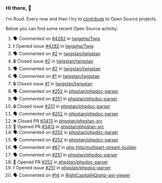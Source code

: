 ### Hi there, 👋

I'm Ruud. Every now and then I try to [contribute](https://github.com/pulls?q=+is%3Apr+author%3Aruudk+archived%3Afalse+is%3Apublic+) to Open Source projects.

Below you can find some recent Open Source activity:

<!--START_SECTION:activity-->
1. 🗣 Commented on [#4282](https://github.com/twigphp/Twig/issues/4282#issuecomment-2335140977) in [twigphp/Twig](https://github.com/twigphp/Twig)
2. ❗ Opened issue [#4282](https://github.com/twigphp/Twig/issues/4282) in [twigphp/Twig](https://github.com/twigphp/Twig)
3. 🗣 Commented on [#2](https://github.com/twigstan/twigstan/issues/2#issuecomment-2334213272) in [twigstan/twigstan](https://github.com/twigstan/twigstan)
4. 🔒 Closed issue [#2](https://github.com/twigstan/twigstan/issues/2) in [twigstan/twigstan](https://github.com/twigstan/twigstan)
5. 🗣 Commented on [#2](https://github.com/twigstan/twigstan/issues/2#issuecomment-2334188589) in [twigstan/twigstan](https://github.com/twigstan/twigstan)
6. 🗣 Commented on [#1](https://github.com/twigstan/twigstan/issues/1#issuecomment-2334184179) in [twigstan/twigstan](https://github.com/twigstan/twigstan)
7. 🔒 Closed issue [#1](https://github.com/twigstan/twigstan/issues/1) in [twigstan/twigstan](https://github.com/twigstan/twigstan)
8. 🗣 Commented on [#252](https://github.com/phpstan/phpdoc-parser/pull/252#issuecomment-2333928304) in [phpstan/phpdoc-parser](https://github.com/phpstan/phpdoc-parser)
9. 🗣 Commented on [#251](https://github.com/phpstan/phpdoc-parser/issues/251#issuecomment-2333927959) in [phpstan/phpdoc-parser](https://github.com/phpstan/phpdoc-parser)
10. 🔒 Closed issue [#251](https://github.com/phpstan/phpdoc-parser/issues/251) in [phpstan/phpdoc-parser](https://github.com/phpstan/phpdoc-parser)
11. 🗣 Commented on [#252](https://github.com/phpstan/phpdoc-parser/pull/252#issuecomment-2333927638) in [phpstan/phpdoc-parser](https://github.com/phpstan/phpdoc-parser)
12. ❌ Closed PR [#3413](https://github.com/phpstan/phpstan-src/pull/3413) in [phpstan/phpstan-src](https://github.com/phpstan/phpstan-src)
13. 💪 Opened PR [#3413](https://github.com/phpstan/phpstan-src/pull/3413) in [phpstan/phpstan-src](https://github.com/phpstan/phpstan-src)
14. 🗣 Commented on [#252](https://github.com/phpstan/phpdoc-parser/pull/252#issuecomment-2333893278) in [phpstan/phpdoc-parser](https://github.com/phpstan/phpdoc-parser)
15. 🗣 Commented on [#252](https://github.com/phpstan/phpdoc-parser/pull/252#issuecomment-2333874700) in [phpstan/phpdoc-parser](https://github.com/phpstan/phpdoc-parser)
16. 🗣 Commented on [#67](https://github.com/php-http/multipart-stream-builder/pull/67#issuecomment-2333850922) in [php-http/multipart-stream-builder](https://github.com/php-http/multipart-stream-builder)
17. 🗣 Commented on [#251](https://github.com/phpstan/phpdoc-parser/issues/251#issuecomment-2333850366) in [phpstan/phpdoc-parser](https://github.com/phpstan/phpdoc-parser)
18. 💪 Opened PR [#252](https://github.com/phpstan/phpdoc-parser/pull/252) in [phpstan/phpdoc-parser](https://github.com/phpstan/phpdoc-parser)
19. ❗ Opened issue [#251](https://github.com/phpstan/phpdoc-parser/issues/251) in [phpstan/phpdoc-parser](https://github.com/phpstan/phpdoc-parser)
20. 🗣 Commented on [#14](https://github.com/RightCapitalHQ/php-ast-viewer/issues/14#issuecomment-2333765122) in [RightCapitalHQ/php-ast-viewer](https://github.com/RightCapitalHQ/php-ast-viewer)
<!--END_SECTION:activity-->

